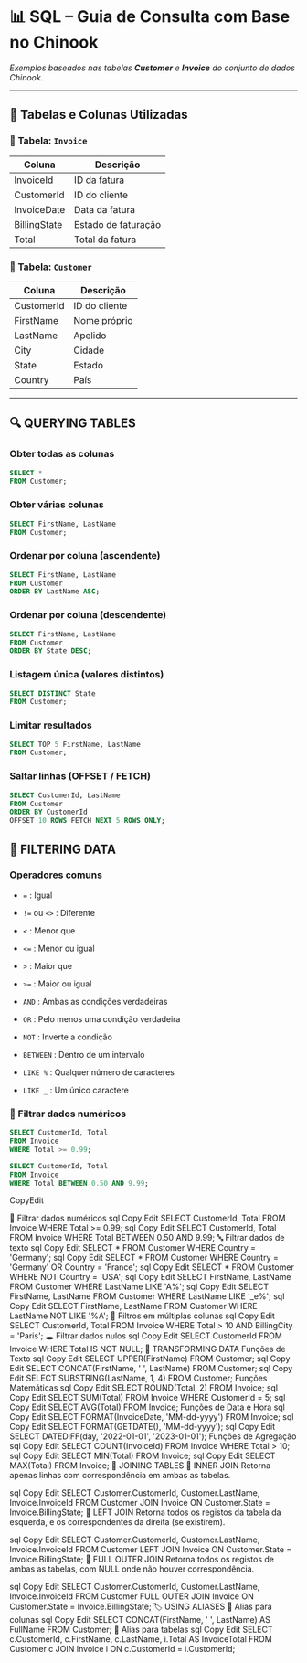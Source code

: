 # 📊 SQL – Guia de Consulta com Base no Chinook

_Exemplos baseados nas tabelas **Customer** e **Invoice** do conjunto de dados Chinook._

---

## 🧾 Tabelas e Colunas Utilizadas

### 🧮 Tabela: `Invoice`
| Coluna        | Descrição         |
|---------------|-------------------|
| InvoiceId     | ID da fatura      |
| CustomerId    | ID do cliente     |
| InvoiceDate   | Data da fatura    |
| BillingState  | Estado de faturação |
| Total         | Total da fatura   |

### 👤 Tabela: `Customer`
| Coluna     | Descrição       |
|------------|-----------------|
| CustomerId | ID do cliente   |
| FirstName  | Nome próprio    |
| LastName   | Apelido         |
| City       | Cidade          |
| State      | Estado          |
| Country    | País            |

---

## 🔍 QUERYING TABLES

### Obter todas as colunas
```sql
SELECT * 
FROM Customer;
```
### Obter várias colunas
```sql
SELECT FirstName, LastName 
FROM Customer;
```
### Ordenar por coluna (ascendente)
```sql
SELECT FirstName, LastName 
FROM Customer
ORDER BY LastName ASC;
```
### Ordenar por coluna (descendente)
```sql
SELECT FirstName, LastName 
FROM Customer
ORDER BY State DESC;
```

### Listagem única (valores distintos)
```sql
SELECT DISTINCT State 
FROM Customer;
```

### Limitar resultados
```sql
SELECT TOP 5 FirstName, LastName 
FROM Customer;
```

### Saltar linhas (OFFSET / FETCH)
```sql
SELECT CustomerId, LastName 
FROM Customer
ORDER BY CustomerId
OFFSET 10 ROWS FETCH NEXT 5 ROWS ONLY;
```

## 🎯 FILTERING DATA

### Operadores comuns

- `=` : Igual
    
- `!=` ou `<>` : Diferente
    
- `<` : Menor que
    
- `<=` : Menor ou igual
    
- `>` : Maior que
    
- `>=` : Maior ou igual
    
- `AND` : Ambas as condições verdadeiras
    
- `OR` : Pelo menos uma condição verdadeira
    
- `NOT` : Inverte a condição
    
- `BETWEEN` : Dentro de um intervalo
    
- `LIKE %` : Qualquer número de caracteres
    
- `LIKE _` : Um único caractere

### 🔢 Filtrar dados numéricos

```sql
SELECT CustomerId, Total 
FROM Invoice
WHERE Total >= 0.99;
```

```sql
SELECT CustomerId, Total 
FROM Invoice
WHERE Total BETWEEN 0.50 AND 9.99;
```



CopyEdit

🔢 Filtrar dados numéricos
sql
Copy
Edit
SELECT CustomerId, Total 
FROM Invoice
WHERE Total >= 0.99;
sql
Copy
Edit
SELECT CustomerId, Total 
FROM Invoice
WHERE Total BETWEEN 0.50 AND 9.99;
🔤 Filtrar dados de texto
sql
Copy
Edit
SELECT * 
FROM Customer
WHERE Country = 'Germany';
sql
Copy
Edit
SELECT * 
FROM Customer
WHERE Country = 'Germany' OR Country = 'France';
sql
Copy
Edit
SELECT * 
FROM Customer
WHERE NOT Country = 'USA';
sql
Copy
Edit
SELECT FirstName, LastName 
FROM Customer
WHERE LastName LIKE 'A%';
sql
Copy
Edit
SELECT FirstName, LastName 
FROM Customer
WHERE LastName LIKE '_e%';
sql
Copy
Edit
SELECT FirstName, LastName 
FROM Customer
WHERE LastName NOT LIKE '%A';
🧮 Filtros em múltiplas colunas
sql
Copy
Edit
SELECT CustomerId, Total 
FROM Invoice
WHERE Total > 10 AND BillingCity = 'Paris';
🕳️ Filtrar dados nulos
sql
Copy
Edit
SELECT CustomerId 
FROM Invoice
WHERE Total IS NOT NULL;
🔧 TRANSFORMING DATA
Funções de Texto
sql
Copy
Edit
SELECT UPPER(FirstName) 
FROM Customer;
sql
Copy
Edit
SELECT CONCAT(FirstName, ' ', LastName) 
FROM Customer;
sql
Copy
Edit
SELECT SUBSTRING(LastName, 1, 4) 
FROM Customer;
Funções Matemáticas
sql
Copy
Edit
SELECT ROUND(Total, 2) 
FROM Invoice;
sql
Copy
Edit
SELECT SUM(Total) 
FROM Invoice
WHERE CustomerId = 5;
sql
Copy
Edit
SELECT AVG(Total) 
FROM Invoice;
Funções de Data e Hora
sql
Copy
Edit
SELECT FORMAT(InvoiceDate, 'MM-dd-yyyy') 
FROM Invoice;
sql
Copy
Edit
SELECT FORMAT(GETDATE(), 'MM-dd-yyyy');
sql
Copy
Edit
SELECT DATEDIFF(day, '2022-01-01', '2023-01-01');
Funções de Agregação
sql
Copy
Edit
SELECT COUNT(InvoiceId) 
FROM Invoice
WHERE Total > 10;
sql
Copy
Edit
SELECT MIN(Total) 
FROM Invoice;
sql
Copy
Edit
SELECT MAX(Total) 
FROM Invoice;
🔗 JOINING TABLES
🔸 INNER JOIN
Retorna apenas linhas com correspondência em ambas as tabelas.

sql
Copy
Edit
SELECT 
    Customer.CustomerId,
    Customer.LastName,
    Invoice.InvoiceId
FROM Customer
JOIN Invoice 
    ON Customer.State = Invoice.BillingState;
🔸 LEFT JOIN
Retorna todos os registos da tabela da esquerda, e os correspondentes da direita (se existirem).

sql
Copy
Edit
SELECT 
    Customer.CustomerId,
    Customer.LastName,
    Invoice.InvoiceId
FROM Customer
LEFT JOIN Invoice 
    ON Customer.State = Invoice.BillingState;
🔸 FULL OUTER JOIN
Retorna todos os registos de ambas as tabelas, com NULL onde não houver correspondência.

sql
Copy
Edit
SELECT 
    Customer.CustomerId,
    Customer.LastName,
    Invoice.InvoiceId
FROM Customer
FULL OUTER JOIN Invoice 
    ON Customer.State = Invoice.BillingState;
🏷️ USING ALIASES
🔹 Alias para colunas
sql
Copy
Edit
SELECT CONCAT(FirstName, ' ', LastName) AS FullName 
FROM Customer;
🔹 Alias para tabelas
sql
Copy
Edit
SELECT 
    c.CustomerId, 
    c.FirstName, 
    c.LastName, 
    i.Total AS InvoiceTotal
FROM Customer c
JOIN Invoice i 
    ON c.CustomerId = i.CustomerId;
